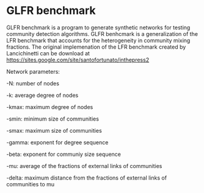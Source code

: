 # GLFR benchmark

GLFR benchmark is a program to generate synthetic networks for testing community detection algorithms. GLFR benhcmark is a generalization of the LFR benchmark that accounts for the heterogeneity in community mixing fractions. The original implemenation of the LFR benchmark created by Lancichinetti can be download at https://sites.google.com/site/santofortunato/inthepress2		
 
Network parameters:

-N: number of nodes

-k: average degree of nodes

-kmax: maximum degree of nodes

-smin: minimum size of communities

-smax: maximum size of communities

-gamma: exponent for degree sequence

-beta: exponent for communiy size sequence

-mu: average of the fractions of external links of communities

-delta: maximum distance from the fractions of external links of communities to mu
